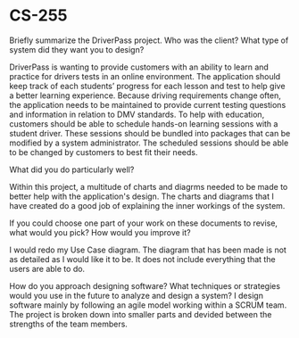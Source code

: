 # CS-255

Briefly summarize the DriverPass project. Who was the client? What type of system did they want you to design?

DriverPass is wanting to provide customers with an ability to learn and practice for drivers tests in an online environment. The application should keep track of each students’ progress for each lesson and test to help give a better learning experience. Because driving requirements change often, the application needs to be maintained to provide current testing questions and information in relation to DMV standards. To help with education, customers should be able to schedule hands-on learning sessions with a student driver. These sessions should be bundled into packages that can be modified by a system administrator. The scheduled sessions should be able to be changed by customers to best fit their needs.

What did you do particularly well? 

Within this project, a multitude of charts and diagrms needed to be made to better help with the application's design. The charts and diagrams that I have created do a good job of explaining the inner workings of the system.

If you could choose one part of your work on these documents to revise, what would you pick? How would you improve it? 

I would redo my Use Case diagram. The diagram that has been made is not as detailed as I would like it to be. It does not include everything that the users are able to do. 

How do you approach designing software? What techniques or strategies would you use in the future to analyze and design a system?
I design software mainly by following an agile model working within a SCRUM team. The project is broken down into smaller parts and devided between the strengths of the team members.
